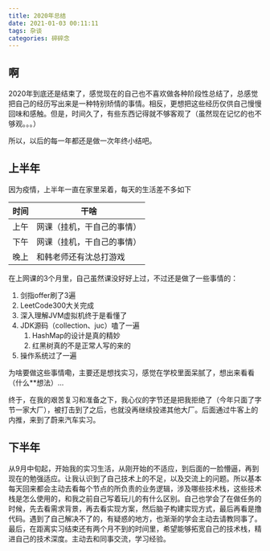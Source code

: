 ```yaml
---
title: 2020年总结
date: 2021-01-03 00:11:11
tags: 杂谈
categories: 碎碎念
---
```


## 啊

<!--more-->

2020年到底还是结束了，感觉现在的自己也不喜欢做各种阶段性总结了，总感觉把自己的经历写出来是一种特别矫情的事情。相反，更想把这些经历仅供自己慢慢回味和感触。但是，时间久了，有些东西记得就不够客观了（虽然现在记忆的也不够观。。。）

所以，以后的每一年都还是做一次年终小结吧。



## 上半年

因为疫情，上半年一直在家里呆着，每天的生活差不多如下

| 时间 | 干啥                       |
| ---- | -------------------------- |
| 上午 | 网课（挂机，干自己的事情） |
| 下午 | 网课（挂机，干自己的事情） |
| 晚上 | 和韩老师还有沈总打游戏     |

在上网课的3个月里，自己虽然课没好好上过，不过还是做了一些事情的：

1. 剑指offer刷了3遍
2. LeetCode300大关完成
3. 深入理解JVM虚拟机终于是看懂了
4. JDK源码（collection、juc）嗑了一遍
   1. HashMap的设计是真的精妙
   2. 红黑树真的不是正常人写的来的
5. 操作系统过了一遍

为啥要做这些事情嘞，主要还是想找实习，感觉在学校里面呆腻了，想出来看看（什么**想法）...

终于，在我的艰苦复习和准备之下，我心仪的字节还是把我拒绝了（今年只面了字节一家大厂），被打击到了之后，也就没再继续投递其他大厂。后面通过牛客上的内推，来到了蔚来汽车实习。



## 下半年

从9月中旬起，开始我的实习生活，从刚开始的不适应，到后面的一脸懵逼，再到现在的勉强适应。让我认识到了自己技术上的不足，以及交流上的问题。所以基本每天回来都会主动去看每个节点的所负责的业务逻辑，涉及哪些技术栈，这些技术栈是怎么使用的，和我之前自己写着玩儿的有什么区别。自己也学会了在做任务的时候，先去看需求背景，再去看实现方案，然后脑子构建实现方式，最后再看是撸代码。遇到了自己解决不了的，有疑惑的地方，也渐渐的学会主动去请教同事了。最后，在距离实习结束还有两个月不到的时间里，希望能够拓宽自己的技术栈，精进自己的技术深度。主动去和同事交流，学习经验。



